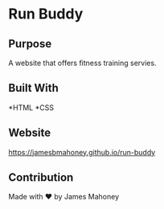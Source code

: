 # Run Buddy

## Purpose
A website that offers fitness training servies.

## Built With
*HTML
*CSS

## Website
https://jamesbmahoney.github.io/run-buddy

## Contribution
Made with ❤ by James Mahoney
